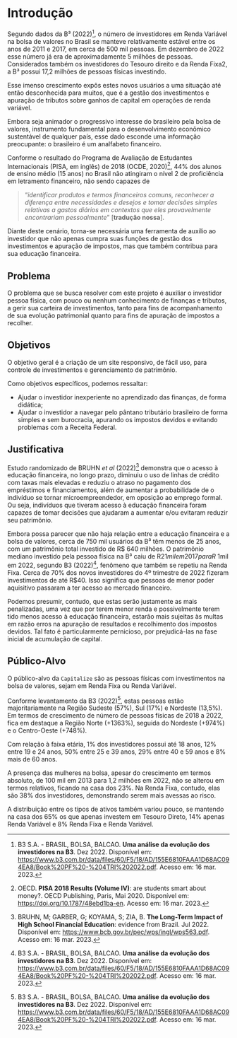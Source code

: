 # Introdução

Segundo dados da B³ (2022)[^1], o número de investidores em Renda Variável na bolsa de valores no Brasil se manteve relativamente estável entre os anos de 2011 e 2017, em cerca de 500 mil pessoas. Em dezembro de 2022 esse número já era de aproximadamente 5 milhões de pessoas. Considerados também os investidores do Tesouro direito e da Renda Fixa2, a B³ possui 17,2 milhões de pessoas físicas investindo. 

Esse imenso crescimento expôs estes novos usuários a uma situação até então desconhecida para muitos, que é a gestão dos investimentos e apuração de tributos sobre ganhos de capital em operações de renda variável. 

Embora seja animador o progressivo interesse do brasileiro pela bolsa de valores, instrumento fundamental para o desenvolvimento econômico sustentável de qualquer país, esse dado esconde uma informação preocupante: o brasileiro é um analfabeto financeiro. 

Conforme o resultado do Programa de Avaliação de Estudantes Internacionais (PISA, em inglês) de 2018 (OCDE, 2020)[^2], 44% dos alunos de ensino médio (15 anos) no Brasil não atingiram o nível 2 de proficiência em letramento financeiro, não sendo capazes de

> “*identificar produtos e termos financeiros comuns, reconhecer a diferença entre necessidades e desejos e tomar decisões simples relativas a gastos diários em contextos que eles provavelmente encontrariam pessoalmente*” [**tradução nossa**]. 

Diante deste cenário, torna-se necessária uma ferramenta de auxílio ao investidor que não apenas cumpra suas funções de gestão dos investimentos e apuração de impostos, mas que também contribua para sua educação financeira. 

## Problema

O problema que se busca resolver com este projeto é auxiliar o investidor pessoa física, com pouco ou nenhum conhecimento de finanças e tributos, a gerir sua carteira de investimentos, tanto para fins de acompanhamento de sua evolução patrimonial quanto para fins de apuração de impostos a recolher. 

<!--- **Links Úteis**: --->
<!--- > - [Objetivos, Problema de pesquisa e Justificativa](https://medium.com/@versioparole/objetivos-problema-de-pesquisa-e-justificativa-c98c8233b9c3) --->
<!--- > - [Matriz Certezas, Suposições e Dúvidas](https://medium.com/educa%C3%A7%C3%A3o-fora-da-caixa/matriz-certezas-suposi%C3%A7%C3%B5es-e-d%C3%BAvidas-fa2263633655) --->
<!--- > - [Brainstorming](https://www.euax.com.br/2018/09/brainstorming/) --->

## Objetivos

O objetivo geral é a criação de um site responsivo, de fácil uso, para controle de investimentos e gerenciamento de patrimônio. 

Como objetivos específicos, podemos ressaltar: 

* Ajudar o investidor inexperiente no aprendizado das finanças, de forma didática; 
* Ajudar o investidor a navegar pelo pântano tributário brasileiro de forma simples e sem burocracia, apurando os impostos devidos e evitando problemas com a Receita Federal.  

<!--- **Links Úteis**: --->
<!--- > - [Objetivo geral e objetivo específico: como fazer e quais verbos utilizar](https://blog.mettzer.com/diferenca-entre-objetivo-geral-e-objetivo-especifico/) --->

## Justificativa

Estudo randomizado de BRUHN *et al* (2022)[^3] demonstra que o acesso à educação financeira, no longo prazo, diminuiu o uso de linhas de crédito com taxas mais elevadas e reduziu o atraso no pagamento dos empréstimos e financiamentos, além de aumentar a probabilidade de o indivíduo se tornar microempreendedor, em oposição ao emprego formal. Ou seja, indivíduos que tiveram acesso à educação financeira foram capazes de tomar decisões que ajudaram a aumentar e/ou evitaram reduzir seu patrimônio. 

Embora possa parecer que não haja relação entre a educação financeira e a bolsa de valores, cerca de 750 mil usuários da B³ têm menos de 25 anos, com um patrimônio total investido de R$ 640 milhões. O patrimônio mediano investido pela pessoa física na B³ caiu de R$21 mil em 2017 para R$ 1mil em 2022, segundo B3 (2022)[^1], fenômeno que também se repetiu na Renda Fixa. Cerca de 70% dos novos investidores do 4º trimestre de 2022 fizeram investimentos de até R$40. Isso significa que pessoas de menor poder aquisitivo passaram a ter acesso ao mercado financeiro.

Podemos presumir, contudo, que estas serão justamente as mais penalizadas, uma vez que por terem menor renda e possivelmente terem tido menos acesso à educação financeira, estarão mais sujeitas às multas em razão erros na apuração de resultados e recolhimento dos impostos devidos. Tal fato é particularmente pernicioso, por prejudicá-las na fase inicial de acumulação de capital. 

<!--- > **Links Úteis**: --->
<!--- > - [Como montar a justificativa](https://guiadamonografia.com.br/como-montar-justificativa-do-tcc/) --->

## Público-Alvo

O público-alvo da `Capitalize` são as pessoas físicas com investimentos na bolsa de valores, sejam em Renda Fixa ou Renda Variável. 

Conforme levantamento da B3 (2022)[^1], estas pessoas estão majoritariamente na Região Sudeste (57%), Sul (17%) e Nordeste (13,5%). Em termos de crescimento de número de pessoas físicas de 2018 a 2022, fica em destaque a Região Norte (+1363%), seguida do Nordeste (+974%) e o Centro-Oeste (+748%). 

Com relação à faixa etária, 1% dos investidores possui até 18 anos, 12% entre 19 e 24 anos, 50% entre 25 e 39 anos, 29% entre 40 e 59 anos e 8% mais de 60 anos. 

A presença das mulheres na bolsa, apesar do crescimento em termos absoluto, de 100 mil em 2013 para 1,2 milhões em 2022, não se alterou em termos relativos, ficando na casa dos 23%. Na Renda Fixa, contudo, elas são 38% dos investidores, demonstrando serem mais avessas ao risco. 

A distribuição entre os tipos de ativos também variou pouco, se mantendo na casa dos 65% os que apenas investem em Tesouro Direto, 14% apenas Renda Variável e 8% Renda Fixa e Renda Variável. 

[^1]: B3 S.A. - BRASIL, BOLSA, BALCAO. **Uma análise da evolução dos investidores na B3**. Dez 2022. Disponível em: https://www.b3.com.br/data/files/60/F5/18/AD/155E6810FAAA1D68AC094EA8/Book%20PF%20-%204TRI%202022.pdf. Acesso em: 16 mar. 2023.

[^2]: OECD. **PISA 2018 Results (Volume IV)**: are students smart about money?. OECD Publishing, Paris, Mai 2020. Disponível em: https://doi.org/10.1787/48ebd1ba-en. Acesso em: 16 mar. 2023.

[^3]: BRUHN, M; GARBER, G; KOYAMA, S; ZIA, B. **The Long-Term Impact of High School Financial Education**: evidence from Brazil. Jul 2022. Disponível em: https://www.bcb.gov.br/pec/wps/ingl/wps563.pdf. Acesso em: 16 mar. 2023.

<!--- **Links Úteis**: --->
<!--- - [Público-alvo](https://blog.hotmart.com/pt-br/publico-alvo/) --->
<!--- - [Como definir o público alvo](https://exame.com/pme/5-dicas-essenciais-para-definir-o-publico-alvo-do-seu-negocio/) --->
<!--- - [Público-alvo: o que é, tipos, como definir seu público e exemplos](https://klickpages.com.br/blog/publico-alvo-o-que-e/) --->
<!--- - [Qual a diferença entre público-alvo e persona?](https://rockcontent.com/blog/diferenca-publico-alvo-e-persona/) --->

